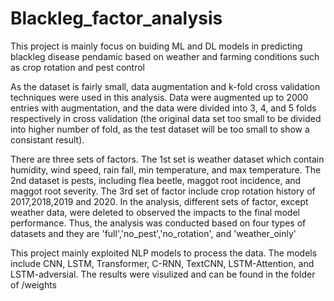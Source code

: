 # Blackleg_factor_analysis
This project is mainly focus on buiding ML and DL models in predicting blackleg disease pendamic based on weather and farming conditions such as crop rotation and pest control

As the dataset is fairly small, data augmentation and k-fold cross validation techniques were used in this analysis. Data were augmented up to 2000 entries with augmentation, and the data were divided into 3, 4, and 5 folds respectively in cross validation (the original data set too small to be divided into higher number of fold, as the test dataset will be too small to show a consistant result).

There are three sets of factors. The 1st set is weather dataset which contain humidity, wind speed, rain fall, min temperature, and max temperature. The 2nd dataset is pests, including flea beetle, maggot root incidence, and maggot root severity. The 3rd set of factor include crop rotation history of 2017,2018,2019 and 2020. In the analysis, different sets of factor, except weather data, were deleted to observed the impacts to the final model performance. Thus, the analysis was conducted based on four types of datasets and they are 'full','no_pest','no_rotation', and 'weather_oinly' 

This project mainly exploited NLP models to process the data. The models include CNN, LSTM, Transformer, C-RNN, TextCNN, LSTM-Attention, and LSTM-adversial. The results were visulized and can be found in the folder of /weights  
